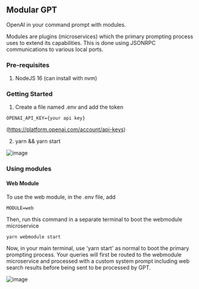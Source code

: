 ## Modular GPT

OpenAI in your command prompt with modules. 

Modules are plugins (microservices) which the primary prompting process uses to extend its capabilities.  This is done using JSONRPC communications to various local ports. 
 

### Pre-requisites 

1. NodeJS 16 (can install with nvm)


### Getting Started 

1. Create a file named .env and add the token 
```
OPENAI_API_KEY={your api key} 
```

 (https://platform.openai.com/account/api-keys)

2. yarn && yarn start 




![image](https://user-images.githubusercontent.com/6249263/227419638-1f703d4f-163a-4c14-86f7-97e148313c67.png)


### Using modules 

#### Web Module 
To use the web module, in the .env file, add

```
MODULE=web
```

Then, run this command in a separate terminal to boot the webmodule microservice 

```
yarn webmodule start 
```


Now, in your main terminal, use 'yarn start' as normal to boot the primary prompting process.  Your queries will first be routed to the webmodule microservice and processed with a custom system prompt including web search results before being sent to be processed by GPT. 


 ![image](https://user-images.githubusercontent.com/6249263/232649540-10ee4417-c116-44d5-99cd-25c8a016f990.png)


